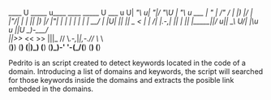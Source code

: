   ____   U _____ u____    ____                 _____   U  ___ u 
U|  _"\ u\| ___"|/  _"\U |  _"\ u     ___     |_ " _|   \/"_ \/ 
\| |_) |/ |  _|"/| | | |\| |_) |/    |_"_|      | |     | | | | 
 |  __/   | |___U| |_| |\|  _ <       | |      /| |\.-,_| |_| | 
 |_|      |_____||____/ u|_| \_\    U/| |\u   u |_|U \_)-\___/  
 ||>>_    <<   >> |||_   //   \\_.-,_|___|_,-._// \\_     \\    
(__)__)  (__) (__|__)_) (__)  (__)\_)-' '-(_/(__) (__)   (__)   


Pedrito is an script created to detect keywords located in the code of a domain. 
Introducing a list of domains and keywords, the script will searched for those keywords inside the domains 
and extracts the posible link embeded in the domains. 


